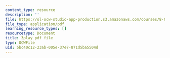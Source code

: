 ```yaml
---
content_type: resource
description: ''
file: https://ol-ocw-studio-app-production.s3.amazonaws.com/courses/8-01sc-classical-mechanics-fall-2016/5bc40c1223ab005e37e7871d5ba5504d_1AJbVRQTZlA.pdf
file_type: application/pdf
learning_resource_types: []
resourcetype: Document
title: 3play pdf file
type: OCWFile
uid: 5bc40c12-23ab-005e-37e7-871d5ba5504d
---
```

